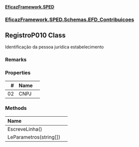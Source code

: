 #### [EficazFramework.SPED](EficazFrameworkSPED.md 'EficazFramework SPED')
### [EficazFramework.SPED.Schemas.EFD_Contribuicoes](EficazFramework.SPED.Schemas.EFD_Contribuicoes.md 'EficazFramework.SPED.Schemas.EFD_Contribuicoes')

## RegistroP010 Class

Identificação da pessoa jurídica estabelecimento

### Remarks
### Properties

| # | Name | |
| ---: | :--- | :--- |
| 02 | CNPJ |  |
### Methods

| Name | |
| :--- | :--- |
| EscreveLinha() |  |
| LeParametros(string[]) |  |
